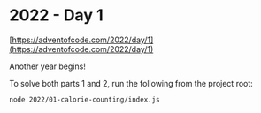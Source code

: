 # 2022 - Day 1

[https://adventofcode.com/2022/day/1](https://adventofcode.com/2022/day/1)

Another year begins!

To solve both parts 1 and 2, run the following from the project root:

```sh
node 2022/01-calorie-counting/index.js
```
